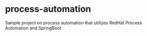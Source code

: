 # process-automation
Sample project on process automation that utilizes RedHat Process Automation and SpringBoot
